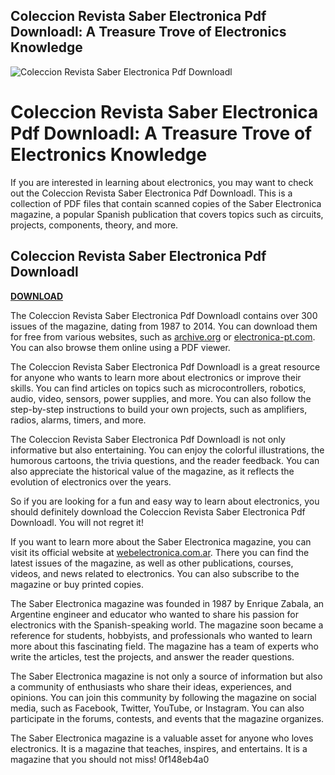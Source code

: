 ## Coleccion Revista Saber Electronica Pdf Downloadl: A Treasure Trove of Electronics Knowledge

 
![Coleccion Revista Saber Electronica Pdf Downloadl](https://i1.sndcdn.com/artworks-Vg8aW3BAthtrEh6z-1RO5aQ-t240x240.jpg)

 
# Coleccion Revista Saber Electronica Pdf Downloadl: A Treasure Trove of Electronics Knowledge
 
If you are interested in learning about electronics, you may want to check out the Coleccion Revista Saber Electronica Pdf Downloadl. This is a collection of PDF files that contain scanned copies of the Saber Electronica magazine, a popular Spanish publication that covers topics such as circuits, projects, components, theory, and more.
 
## Coleccion Revista Saber Electronica Pdf Downloadl


[**DOWNLOAD**](https://www.google.com/url?q=https%3A%2F%2Furllio.com%2F2tL9cr&sa=D&sntz=1&usg=AOvVaw3R3ufwFr8UvplyMv4m6aAO)

 
The Coleccion Revista Saber Electronica Pdf Downloadl contains over 300 issues of the magazine, dating from 1987 to 2014. You can download them for free from various websites, such as [archive.org](https://archive.org/details/revista-saber-electronica) or [electronica-pt.com](https://www.electronica-pt.com/revistas/saber-electronica). You can also browse them online using a PDF viewer.
 
The Coleccion Revista Saber Electronica Pdf Downloadl is a great resource for anyone who wants to learn more about electronics or improve their skills. You can find articles on topics such as microcontrollers, robotics, audio, video, sensors, power supplies, and more. You can also follow the step-by-step instructions to build your own projects, such as amplifiers, radios, alarms, timers, and more.
 
The Coleccion Revista Saber Electronica Pdf Downloadl is not only informative but also entertaining. You can enjoy the colorful illustrations, the humorous cartoons, the trivia questions, and the reader feedback. You can also appreciate the historical value of the magazine, as it reflects the evolution of electronics over the years.
 
So if you are looking for a fun and easy way to learn about electronics, you should definitely download the Coleccion Revista Saber Electronica Pdf Downloadl. You will not regret it!
  
If you want to learn more about the Saber Electronica magazine, you can visit its official website at [webelectronica.com.ar](https://www.webelectronica.com.ar/). There you can find the latest issues of the magazine, as well as other publications, courses, videos, and news related to electronics. You can also subscribe to the magazine or buy printed copies.
 
The Saber Electronica magazine was founded in 1987 by Enrique Zabala, an Argentine engineer and educator who wanted to share his passion for electronics with the Spanish-speaking world. The magazine soon became a reference for students, hobbyists, and professionals who wanted to learn more about this fascinating field. The magazine has a team of experts who write the articles, test the projects, and answer the reader questions.
 
The Saber Electronica magazine is not only a source of information but also a community of enthusiasts who share their ideas, experiences, and opinions. You can join this community by following the magazine on social media, such as Facebook, Twitter, YouTube, or Instagram. You can also participate in the forums, contests, and events that the magazine organizes.
 
The Saber Electronica magazine is a valuable asset for anyone who loves electronics. It is a magazine that teaches, inspires, and entertains. It is a magazine that you should not miss!
 0f148eb4a0
